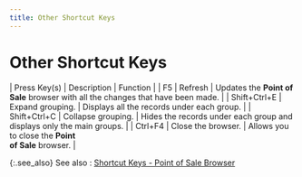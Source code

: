 ```yaml
---
title: Other Shortcut Keys
---
```


# Other Shortcut Keys


| Press Key(s) | Description | Function |
| F5 | Refresh | Updates the **Point of <br/> Sale** browser with all the changes that have been made. |
| Shift+Ctrl+E | Expand grouping. | Displays all the records under each group. |
| Shift+Ctrl+C | Collapse grouping. | Hides the records under each group and displays only  the main groups. |
| Ctrl+F4 | Close the browser. | Allows you to close the **Point <br/> of Sale** browser. |



{:.see_also}
See also
: [Shortcut  Keys - Point of Sale Browser]({{site.pos_baseurl}}/ui/short-cut-keys/browser/short-cut-keys/short_cut_keys_point_of_sale_browser.html)
